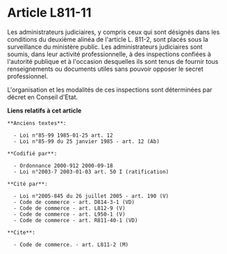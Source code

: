 # Article L811-11

Les administrateurs judiciaires, y compris ceux qui sont désignés dans les conditions du deuxième alinéa de l'article L.
811-2, sont placés sous la surveillance du ministère public. Les administrateurs judiciaires sont soumis, dans leur activité
professionnelle, à des inspections confiées à l'autorité publique et à l'occasion desquelles ils sont tenus de fournir tous
renseignements ou documents utiles sans pouvoir opposer le secret professionnel.

L'organisation et les modalités de ces inspections sont déterminées par décret en Conseil d'Etat.

**Liens relatifs à cet article**

	**Anciens textes**:

	  - Loi n°85-99 1985-01-25 art. 12
	  - Loi n°85-99 du 25 janvier 1985 - art. 12 (Ab)

	**Codifié par**:

	  - Ordonnance 2000-912 2000-09-18
	  - Loi n°2003-7 2003-01-03 art. 50 I (ratification)

	**Cité par**:

	  - Loi n°2005-845 du 26 juillet 2005 - art. 190 (V)
	  - Code de commerce - art. D814-3-1 (VD)
	  - Code de commerce - art. L812-9 (V)
	  - Code de commerce - art. L950-1 (V)
	  - Code de commerce - art. R811-40-1 (VD)

	**Cite**:

	  - Code de commerce. - art. L811-2 (M)
